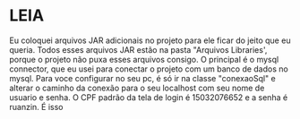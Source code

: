 # LEIA 

Eu coloquei arquivos JAR adicionais no projeto para ele ficar do jeito que eu queria. Todos esses arquivos JAR estão na pasta "Arquivos Libraries', porque o projeto não puxa esses arquivos consigo. O principal é o mysql connector, que eu usei para conectar o projeto com um banco de dados no mysql. Para voce configurar no seu pc, é só ir na classe "conexaoSql" e alterar o caminho da conexão para o seu localhost com seu nome de usuario e senha. O CPF padrão da tela de login é 15032076652 e a senha é ruanzin. É isso 
